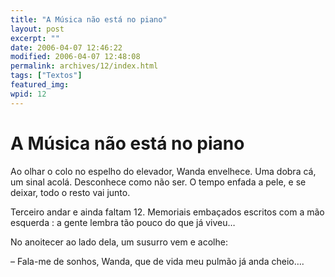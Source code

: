 ```yaml
---
title: "A Música não está no piano"
layout: post
excerpt: ""
date: 2006-04-07 12:46:22
modified: 2006-04-07 12:48:08
permalink: archives/12/index.html
tags: ["Textos"]
featured_img: 
wpid: 12
---
```


# A Música não está no piano

Ao olhar o colo no espelho do elevador, Wanda envelhece. Uma dobra cá, um sinal acolá. Desconhece como não ser. O tempo enfada a pele, e se deixar, todo o resto vai junto.

Terceiro andar e ainda faltam 12. Memoriais embaçados escritos com a mão esquerda : a gente lembra tão pouco do que já viveu…

No anoitecer ao lado dela, um susurro vem e acolhe:

– Fala-me de sonhos, Wanda, que de vida meu pulmão já anda cheio….
